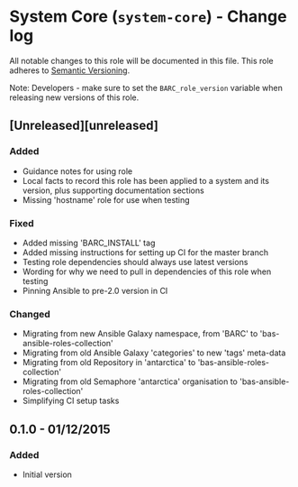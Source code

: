 # System Core (`system-core`) - Change log

All notable changes to this role will be documented in this file.
This role adheres to [Semantic Versioning](http://semver.org/spec/v2.0.0.html).

Note: Developers - make sure to set the `BARC_role_version` variable when releasing new versions of this role.

## [Unreleased][unreleased]

### Added

* Guidance notes for using role
* Local facts to record this role has been applied to a system and its version, plus supporting documentation sections
* Missing 'hostname' role for use when testing

### Fixed

* Added missing 'BARC_INSTALL' tag
* Added missing instructions for setting up CI for the master branch
* Testing role dependencies should always use latest versions
* Wording for why we need to pull in dependencies of this role when testing
* Pinning Ansible to pre-2.0 version in CI

### Changed

* Migrating from new Ansible Galaxy namespace, from 'BARC' to 'bas-ansible-roles-collection'
* Migrating from old Ansible Galaxy 'categories' to new 'tags' meta-data
* Migrating from old Repository in 'antarctica' to 'bas-ansible-roles-collection'
* Migrating from old Semaphore 'antarctica' organisation to 'bas-ansible-roles-collection'
* Simplifying CI setup tasks

## 0.1.0 - 01/12/2015

### Added

* Initial version
